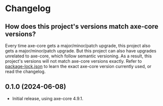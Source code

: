 # Changelog

## How does this project's versions match axe-core versions?

Every time axe-core gets a major/minor/patch upgrade, this project also gets a major/minor/patch upgrade. But this project can also have upgrades unrelated to axe-core, which follow semantic versioning. As a result, this project's versions will not match axe-core versions exactly. Refer to [package-lock.json](./assets/package-lock.json) to learn the exact axe-core version currently used, or read the changelog.

## 0.1.0 (2024-06-08)

- Initial release, using axe-core 4.9.1.
